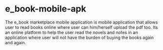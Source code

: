 # e_book-mobile-apk
The e_book marketplace mobile application is mobile application that allows user to read books online where user can him/herself upload the pdf too. Its an online platform to help the user read the novels and notes in an application where user will not have the burden of buying the books again and again.
